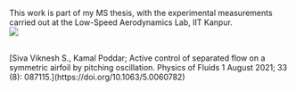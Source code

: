 This work is part of my MS thesis, with the experimental measurements carried out at the Low-Speed Aerodynamics Lab, IIT Kanpur.<br />
![](Pressure_Measurements/Figure.jpegPressure_Measurements/Figure.jpeg)

<br />
[Siva Viknesh S., Kamal Poddar; Active control of separated flow on a symmetric airfoil by pitching oscillation. Physics of Fluids 1 August 2021; 33 (8): 087115.](https://doi.org/10.1063/5.0060782)
